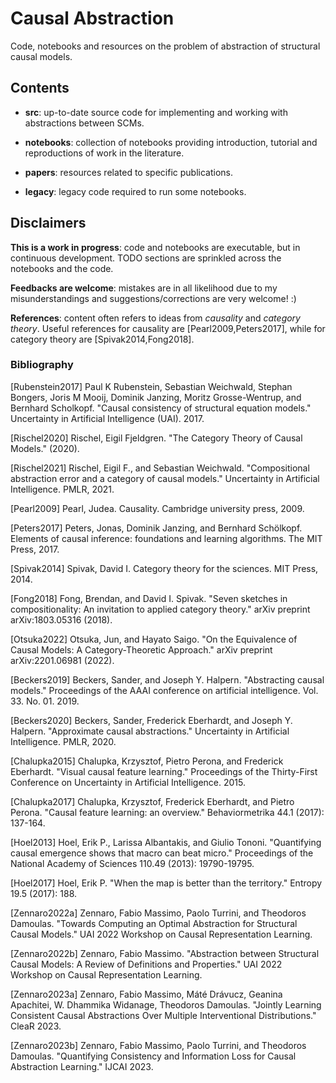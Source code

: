 # Causal Abstraction

Code, notebooks and resources on the problem of abstraction of structural causal models.

## Contents

- **src**: up-to-date source code for implementing and working with abstractions between SCMs.

- **notebooks**: collection of notebooks providing introduction, tutorial and reproductions of work in the literature.

- **papers**: resources related to specific publications.

- **legacy**: legacy code required to run some notebooks.


## Disclaimers

**This is a work in progress**: code and notebooks are executable, but in continuous development. TODO sections are sprinkled across the notebooks and the code.

**Feedbacks are welcome**: mistakes are in all likelihood due to my misunderstandings  and suggestions/corrections are very welcome! :)

**References**: content often refers to ideas from *causality* and *category theory*. Useful references for causality are [Pearl2009,Peters2017], while for category theory are [Spivak2014,Fong2018].


### Bibliography

[Rubenstein2017] Paul K Rubenstein, Sebastian Weichwald, Stephan Bongers, Joris M Mooij, Dominik Janzing, Moritz Grosse-Wentrup, and Bernhard Scholkopf. "Causal consistency of structural equation models." Uncertainty in Artificial Intelligence (UAI). 2017.

[Rischel2020] Rischel, Eigil Fjeldgren. "The Category Theory of Causal Models." (2020).

[Rischel2021] Rischel, Eigil F., and Sebastian Weichwald. "Compositional abstraction error and a category of causal models." Uncertainty in Artificial Intelligence. PMLR, 2021.

[Pearl2009] Pearl, Judea. Causality. Cambridge university press, 2009.

[Peters2017] Peters, Jonas, Dominik Janzing, and Bernhard Schölkopf. Elements of causal inference: foundations and learning algorithms. The MIT Press, 2017.

[Spivak2014] Spivak, David I. Category theory for the sciences. MIT Press, 2014.

[Fong2018] Fong, Brendan, and David I. Spivak. "Seven sketches in compositionality: An invitation to applied category theory." arXiv preprint arXiv:1803.05316 (2018).

[Otsuka2022] Otsuka, Jun, and Hayato Saigo. "On the Equivalence of Causal Models: A Category-Theoretic Approach." arXiv preprint arXiv:2201.06981 (2022).

[Beckers2019] Beckers, Sander, and Joseph Y. Halpern. "Abstracting causal models." Proceedings of the AAAI conference on artificial intelligence. Vol. 33. No. 01. 2019.

[Beckers2020] Beckers, Sander, Frederick Eberhardt, and Joseph Y. Halpern. "Approximate causal abstractions." Uncertainty in Artificial Intelligence. PMLR, 2020.

[Chalupka2015] Chalupka, Krzysztof, Pietro Perona, and Frederick Eberhardt. "Visual causal feature learning." Proceedings of the Thirty-First Conference on Uncertainty in Artificial Intelligence. 2015.

[Chalupka2017] Chalupka, Krzysztof, Frederick Eberhardt, and Pietro Perona. "Causal feature learning: an overview." Behaviormetrika 44.1 (2017): 137-164.

[Hoel2013] Hoel, Erik P., Larissa Albantakis, and Giulio Tononi. "Quantifying causal emergence shows that macro can beat micro." Proceedings of the National Academy of Sciences 110.49 (2013): 19790-19795.

[Hoel2017] Hoel, Erik P. "When the map is better than the territory." Entropy 19.5 (2017): 188.

[Zennaro2022a] Zennaro, Fabio Massimo, Paolo Turrini, and Theodoros Damoulas. "Towards Computing an Optimal Abstraction for Structural Causal Models." UAI 2022 Workshop on Causal Representation Learning.

[Zennaro2022b] Zennaro, Fabio Massimo. "Abstraction between Structural Causal Models: A Review of Definitions and Properties." UAI 2022 Workshop on Causal Representation Learning.

[Zennaro2023a] Zennaro, Fabio Massimo, Máté Drávucz, Geanina Apachitei, W. Dhammika Widanage, Theodoros Damoulas. "Jointly Learning Consistent Causal Abstractions Over Multiple Interventional Distributions." CleaR 2023.

[Zennaro2023b] Zennaro, Fabio Massimo, Paolo Turrini, and Theodoros Damoulas. "Quantifying Consistency and Information Loss for Causal Abstraction Learning." IJCAI 2023.
